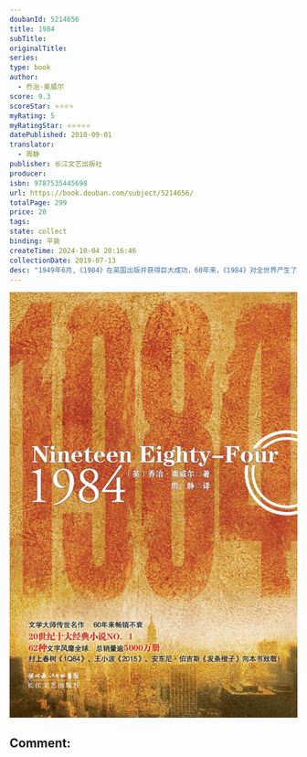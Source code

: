 ```yaml
---
doubanId: 5214656
title: 1984
subTitle: 
originalTitle: 
series: 
type: book
author: 
  - 乔治·奥威尔
score: 9.3
scoreStar: ⭐⭐⭐⭐
myRating: 5
myRatingStar: ⭐⭐⭐⭐⭐
datePublished: 2010-09-01
translator: 
  - 周静
publisher: 长江文艺出版社
producer: 
isbn: 9787535445698
url: https://book.douban.com/subject/5214656/
totalPage: 299
price: 20
tags: 
state: collect
binding: 平装
createTime: 2024-10-04 20:16:46
collectionDate: 2019-07-13
desc: "1949年6月,《1984》在英国出版并获得巨大成功，60年来，《1984》对全世界产生了意义深远的影响，入选美国《时代周刊》“最好的100本英文小说”、英国《卫报》、兰登书屋“100本20世纪最佳英语小说”……英美法德多国将此书列为中学生必读书。此外，《1984》被改编成电影、电视剧、广播剧、舞台剧、音乐刷、网络版连环漫画，甚至还有一档红遍全世界的电视真人秀《老大哥》……英国调查表明，乔治·奥威尔仍是当今最受同行热爱的作家。乔治•奥威尔（1903-1950）， 英国著名作家。主要作品有《动物农场》、《1984》等。1903年出生于印度，1907年举家迁回英国，后因经济原因无力深造，被迫远走缅甸，参加帝国警察部队。终因厌倦殖民行径、痴迷写作而辞去公职，辗转回到欧洲，流亡伦敦、巴黎等地，一边深刻体验下层民众生活，一遍从事文学创作，有多部作品出版。1936年西班牙内战爆发，参加左翼组织，因重伤返回英国，但最终树立社会主义信念。1939年，二战爆发，积极参加反纳粹的活动。由于西班牙内战与二战的苦痛经历，对战争与和平、极权与民主、社会关怀与人类理想进行了深刻的思考。1945年，著名的政治寓言小说《动物农场》出版。1949年，《1984...(展开全部)乔治•奥威尔（1903-1950）， 英国著名作家。主要作品有《动物农场》、《1984》等。1903年出生于印度，1907年举家迁回英国，后因经济原因无力深造，被迫远走缅甸，参加帝国警察部队。终因厌倦殖民行径、痴迷写作而辞去公职，辗转回到欧洲，流亡伦敦、巴黎等地，一边深刻体验下层民众生活，一遍从事文学创作，有多部作品出版。1936年西班牙内战爆发，参加左翼组织，因重伤返回英国，但最终树立社会主义信念。1939年，二战爆发，积极参加反纳粹的活动。由于西班牙内战与二战的苦痛经历，对战争与和平、极权与民主、社会关怀与人类理想进行了深刻的思考。1945年，著名的政治寓言小说《动物农场》出版。1949年，《1984》问世，在全球产生深远影响。作品入选多国中学生必读书目，被翻译成62种文字，总销量超过5000万册。1950年，因肺病去世，年仅47岁。"
---
```


![image](99.Attachments/Files/s4478293.jpg)

Comment: 
---



